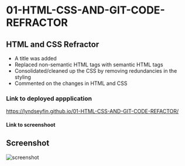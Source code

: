 # 01-HTML-CSS-AND-GIT-CODE-REFRACTOR

## HTML and CSS Refractor

- A title was added
- Replaced non-semantic HTML tags with semantic  HTML tags
- Consolidated/cleaned up the CSS by removing redundancies in the styling
- Commented on the changes in HTML and CSS

### Link to deployed appplication
https://lyndseyfin.github.io/01-HTML-CSS-AND-GIT-CODE-REFACTOR/

#### Link to screenshoot
## Screenshot
![screenshot](C:\Users\lynds\Downloads\lyndseyfin.github.io_01-HTML-CSS-AND-GIT-CODE-REFACTOR_.png)

